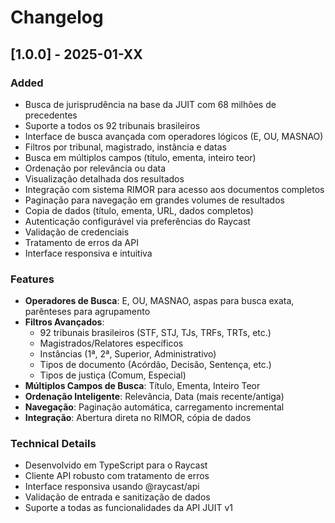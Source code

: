 # Changelog

## [1.0.0] - 2025-01-XX

### Added
- Busca de jurisprudência na base da JUIT com 68 milhões de precedentes
- Suporte a todos os 92 tribunais brasileiros
- Interface de busca avançada com operadores lógicos (E, OU, MASNAO)
- Filtros por tribunal, magistrado, instância e datas
- Busca em múltiplos campos (título, ementa, inteiro teor)
- Ordenação por relevância ou data
- Visualização detalhada dos resultados
- Integração com sistema RIMOR para acesso aos documentos completos
- Paginação para navegação em grandes volumes de resultados
- Copia de dados (título, ementa, URL, dados completos)
- Autenticação configurável via preferências do Raycast
- Validação de credenciais
- Tratamento de erros da API
- Interface responsiva e intuitiva

### Features
- **Operadores de Busca**: E, OU, MASNAO, aspas para busca exata, parênteses para agrupamento
- **Filtros Avançados**: 
  - 92 tribunais brasileiros (STF, STJ, TJs, TRFs, TRTs, etc.)
  - Magistrados/Relatores específicos
  - Instâncias (1ª, 2ª, Superior, Administrativo)
  - Tipos de documento (Acórdão, Decisão, Sentença, etc.)
  - Tipos de justiça (Comum, Especial)
- **Múltiplos Campos de Busca**: Título, Ementa, Inteiro Teor
- **Ordenação Inteligente**: Relevância, Data (mais recente/antiga)
- **Navegação**: Paginação automática, carregamento incremental
- **Integração**: Abertura direta no RIMOR, cópia de dados

### Technical Details
- Desenvolvido em TypeScript para o Raycast
- Cliente API robusto com tratamento de erros
- Interface responsiva usando @raycast/api
- Validação de entrada e sanitização de dados
- Suporte a todas as funcionalidades da API JUIT v1